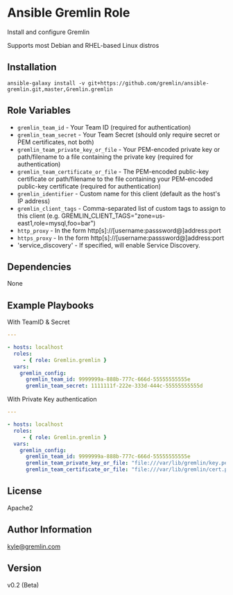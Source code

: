 Ansible Gremlin Role
========

Install and configure Gremlin

Supports most Debian and RHEL-based Linux distros

Installation
------------

```
ansible-galaxy install -v git+https://github.com/gremlin/ansible-gremlin.git,master,Gremlin.gremlin
```

Role Variables
--------------

- `gremlin_team_id` - Your Team ID (required for authentication)
- `gremlin_team_secret` - Your Team Secret (should only require secret or PEM certificates, not both)
- `gremlin_team_private_key_or_file` - Your PEM-encoded private key or path/filename to a file containing the private key (required for authentication)
- `gremlin_team_certificate_or_file` - The PEM-encoded public-key certificate or path/filename to the file containing your PEM-encoded public-key certificate (required for authentication)
- `gremlin_identifier` - Custom name for this client (default as the host's IP address)
- `gremlin_client_tags` - Comma-separated list of custom tags to assign to this client (e.g. GREMLIN_CLIENT_TAGS="zone=us-east1,role=mysql,foo=bar")
- `http_proxy` - In the form http[s]://[username:passsword@]address:port
- `https_proxy` - In the form http[s]://[username:passsword@]address:port
- 'service_discovery' - If specified, will enable Service Discovery.


Dependencies
------------
None

Example Playbooks
-----------------


With TeamID & Secret

```yaml
---

- hosts: localhost
  roles:
     - { role: Gremlin.gremlin }
  vars:
    gremlin_config:
      gremlin_team_id: 9999999a-888b-777c-666d-55555555555e
      gremlin_team_secret: 1111111f-222e-333d-444c-55555555555d
```

With Private Key authentication
```yaml
---

- hosts: localhost
  roles:
     - { role: Gremlin.gremlin }
  vars:
    gremlin_config:
      gremlin_team_id: 9999999a-888b-777c-666d-55555555555e
      gremlin_team_private_key_or_file: "file:///var/lib/gremlin/key.pem"
      gremlin_team_certificate_or_file: "file:///var/lib/gremlin/cert.pem"
```


License
-------

Apache2

Author Information
------------------

kyle@gremlin.com

Version
-------
v0.2 (Beta)
